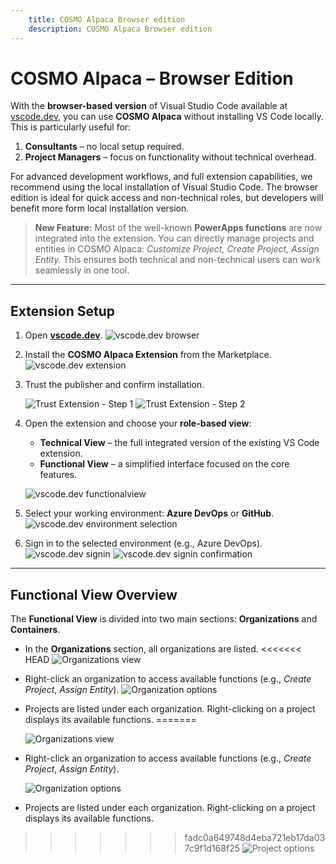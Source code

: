 ```yaml
---
    title: COSMO Alpaca Browser edition
    description: COSMO Alpaca Browser edition
---
```


# COSMO Alpaca – Browser Edition

With the **browser-based version** of Visual Studio Code available at [vscode.dev](https://vscode.dev), you can use **COSMO Alpaca** without installing VS Code locally. This is particularly useful for:

1. **Consultants** – no local setup required.
2. **Project Managers** – focus on functionality without technical overhead.

For advanced development workflows, and full extension capabilities, we recommend using the local installation of Visual Studio Code. The browser edition is ideal for quick access and non-technical roles, but developers will benefit more form local installation version.


> **New Feature:** Most of the well-known **PowerApps functions** are now integrated into the extension. You can directly manage projects and entities in COSMO Alpaca: *Customize Project, Create Project, Assign Entity.*
> This ensures both technical and non-technical users can work seamlessly in one tool.

---

## Extension Setup

1. Open [**vscode.dev**](https://vscode.dev).
   ![vscode.dev browser](../media/vscode.dev/vscode-browser.png)

2. Install the **COSMO Alpaca Extension** from the Marketplace.
   ![vscode.dev extension](../media/vscode.dev/vscode-browser-extension.png)

3. Trust the publisher and confirm installation.

   ![Trust Extension - Step 1](../media/vscode.dev/vscode-browser-trust1.png)
   ![Trust Extension - Step 2](../media/vscode.dev/vscode-browser-trust2.png)

4. Open the extension and choose your **role-based view**:

   * **Technical View** – the full integrated version of the existing VS Code extension.
   * **Functional View** – a simplified interface focused on the core features.

   ![vscode.dev functionalview](../media/vscode.dev/vscode-browser-functional.png)

5. Select your working environment: **Azure DevOps** or **GitHub**.
   ![vscode.dev environment selection](../media/vscode.dev/vscode-browser-azure.png)

6. Sign in to the selected environment (e.g., Azure DevOps).
   ![vscode.dev signin](../media/vscode.dev/vscode-browser-signin.png)
   ![vscode.dev signin confirmation](../media/vscode.dev/vscode-browser-signin1.png)

---

## Functional View Overview

The **Functional View** is divided into two main sections: **Organizations** and **Containers**.

* In the **Organizations** section, all organizations are listed.
<<<<<<< HEAD
  ![Organizations view](../media/vscode.dev/vscode-browser-orgs.png)

* Right-click an organization to access available functions (e.g., *Create Project*, *Assign Entity*).
  ![Organization options](../media/vscode.dev/vscode-browser-orgs-opts.png)

* Projects are listed under each organization. Right-clicking on a project displays its available functions.
=======

  ![Organizations view](../media/vscode.dev/vscode-browser-orgs.png)

* Right-click an organization to access available functions (e.g., *Create Project*, *Assign Entity*).

  ![Organization options](../media/vscode.dev/vscode-browser-orgs-opts.png)

* Projects are listed under each organization. Right-clicking on a project displays its available functions.

>>>>>>> fadc0a649748d4eba721eb17da037c9f1d168f25
  ![Project options](../media/vscode.dev/vscode-browser-project-opts.png)
